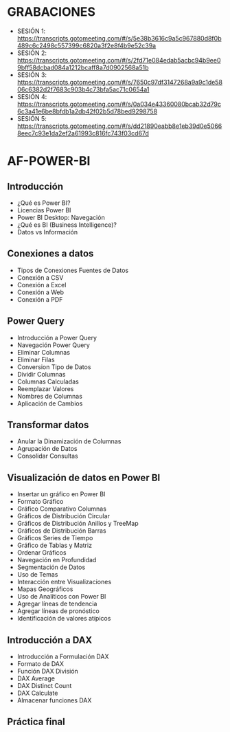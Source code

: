 # GRABACIONES 

- SESIÓN 1: https://transcripts.gotomeeting.com/#/s/5e38b3616c9a5c967880d8f0b489c6c2498c557399c6820a3f2e8f4b9e52c39a
- SESIÓN 2: https://transcripts.gotomeeting.com/#/s/2fd71e084edab5acbc94b9ee09bff58dcbad084a1212bcaff8a7d0902568a51b
- SESIÓN 3: https://transcripts.gotomeeting.com/#/s/7650c97df3147268a9a9c1de5806c6382d2f7683c903b4c73bfa5ac71c0654a1
- SESIÓN 4: https://transcripts.gotomeeting.com/#/s/0a034e43360080bcab32d79c6c3a41e6be8bfdb1a2db42f02b5d78bed9298758
- SESIÓN 5: https://transcripts.gotomeeting.com/#/s/dd21890eabb8e1eb39d0e50668eec7c93e1da2ef2a61993c816fc743f03cd67d

# AF-POWER-BI

## Introducción

- ¿Qué es Power BI?
- Licencias Power BI
- Power BI Desktop: Navegación
- ¿Qué es BI (Business Intelligence)?
- Datos vs Información

## Conexiones a datos

- Tipos de Conexiones Fuentes de Datos
- Conexión a CSV
- Conexión a Excel
- Conexión a Web
- Conexión a PDF

## Power Query

- Introducción a Power Query
- Navegación Power Query
- Eliminar Columnas
- Eliminar Filas
- Conversion Tipo de Datos
- Dividir Columnas
- Columnas Calculadas
- Reemplazar Valores
- Nombres de Columnas
- Aplicación de Cambios

## Transformar datos

- Anular la Dinamización de Columnas
- Agrupación de Datos
- Consolidar Consultas 

## Visualización de datos en Power BI

- Insertar un gráfico en Power BI
- Formato Gráfico
- Gráfico Comparativo Columnas
- Gráficos de Distribución Circular
- Gráficos de Distribución Anillos y TreeMap
- Gráficos de Distribución Barras
- Gráficos Series de Tiempo
- Gráfico de Tablas y Matriz
- Ordenar Gráficos
- Navegación en Profundidad
- Segmentación de Datos
- Uso de Temas
- Interacción entre Visualizaciones
- Mapas Geográficos
- Uso de Analíticos con Power BI
- Agregar líneas de tendencia
- Agregar líneas de pronóstico
- Identificación de valores atípicos

## Introducción a DAX

- Introducción a Formulación DAX
- Formato de DAX
- Función DAX División
- DAX Average
- DAX Distinct Count
- DAX Calculate
- Almacenar funciones DAX

## Práctica final
